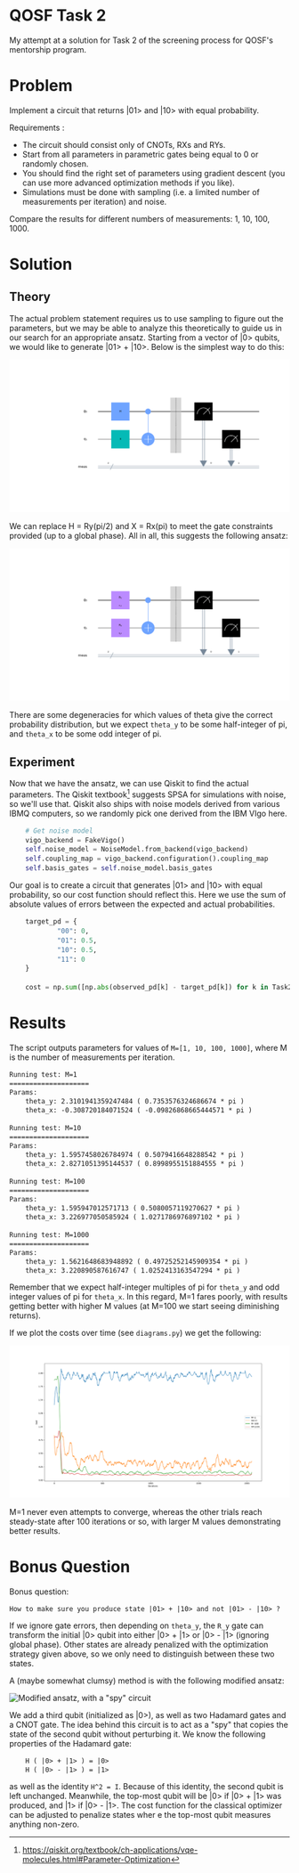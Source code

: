 
QOSF Task 2
===============

My attempt at a solution for Task 2 of the screening process for QOSF's mentorship program.

# Problem

Implement a circuit that returns |01> and |10> with equal probability.

Requirements :
- The circuit should consist only of CNOTs, RXs and RYs.
- Start from all parameters in parametric gates being equal to 0 or randomly chosen.
- You should find the right set of parameters using gradient descent (you can use more
advanced optimization methods if you like).
- Simulations must be done with sampling (i.e. a limited number of measurements per
iteration) and noise.

Compare the results for different numbers of measurements: 1, 10, 100, 1000.

# Solution

## Theory

The actual problem statement requires us to use sampling to figure out the parameters, but we may be able to analyze this theoretically to guide us in our search for an appropriate ansatz.  Starting from a vector of |0> qubits, we would like to generate |01> + |10>.  Below is the simplest way to do this:

![A simple circuit to generate |01> + |10>](./images/theoretical.png)

We can replace H = Ry(pi/2) and X = Rx(pi) to meet the gate constraints provided (up to a global phase).  All in all, this suggests the following ansatz:

![Our ansatz for the optimizer](./images/ansatz.png)

There are some degeneracies for which values of theta give the correct probability distribution, but we expect `theta_y` to be some half-integer of pi, and `theta_x` to be some odd integer of pi.

## Experiment

Now that we have the ansatz, we can use Qiskit to find the actual parameters.  The Qiskit textbook[^1] suggests SPSA for simulations with noise, so we'll use that.  Qiskit also ships with noise models derived from various IBMQ computers, so we randomly pick one derived from the IBM VIgo here.

```py
    # Get noise model
    vigo_backend = FakeVigo()
    self.noise_model = NoiseModel.from_backend(vigo_backend)
    self.coupling_map = vigo_backend.configuration().coupling_map
    self.basis_gates = self.noise_model.basis_gates
```

Our goal is to create a circuit that generates |01> and |10> with equal probability, so our cost function should reflect this.  Here we use the sum of absolute values of errors between the expected and actual probabilities.

```py
    target_pd = {
            "00": 0,
            "01": 0.5,
            "10": 0.5,
            "11": 0
    }
    
    cost = np.sum([np.abs(observed_pd[k] - target_pd[k]) for k in Task2.POSSIBLE_OUTCOMES])
```

# Results

The script outputs parameters for values of `M=[1, 10, 100, 1000]`, where M is the number of measurements per iteration.

```
Running test: M=1
====================
Params:
    theta_y: 2.3101941359247484 ( 0.7353576324686674 * pi )
    theta_x: -0.308720184071524 ( -0.09826868665444571 * pi )

Running test: M=10
====================
Params:
    theta_y: 1.5957458026784974 ( 0.5079416648288542 * pi )
    theta_x: 2.8271051395144537 ( 0.8998955151884555 * pi )

Running test: M=100
====================
Params:
    theta_y: 1.595947012571713 ( 0.5080057119270627 * pi )
    theta_x: 3.226977050585924 ( 1.0271786976897102 * pi )

Running test: M=1000
====================
Params:
    theta_y: 1.5621648683948892 ( 0.49725252145909354 * pi )
    theta_x: 3.220890587616747 ( 1.0252413163547294 * pi )
```

Remember that we expect half-integer multiples of pi for `theta_y` and odd integer values of pi for `theta_x`.  In this regard, M=1 fares poorly, with results getting better with higher M values (at M=100 we start seeing diminishing returns).

If we plot the costs over time (see `diagrams.py`) we get the following:

![Costs over time for different M](./images/costs.png)

M=1 never even attempts to converge, whereas the other trials reach steady-state after 100 iterations or so, with larger M values demonstrating better results.

# Bonus Question

Bonus question:

    How to make sure you produce state |01> + |10> and not |01> - |10> ?

If we ignore gate errors, then depending on `theta_y`, the `R_y` gate can transform the initial |0> qubit into either |0> + |1> or |0> - |1> (ignoring global phase).  Other states are already penalized with the optimization strategy given above, so we only need to distinguish between these two states.

A (maybe somewhat clumsy) method is with the following modified ansatz:

![Modified ansatz, with a "spy" circuit](./images/bonuz_ansatz.png)

We add a third qubit (initialized as |0>), as well as two Hadamard gates and a CNOT gate.  The idea behind this circuit is to act as a "spy" that copies the state of the second qubit without perturbing it.  We know the following properties of the Hadamard gate:

```
    H ( |0> + |1> ) = |0>
    H ( |0> - |1> ) = |1>
```

as well as the identity `H^2 = I`.  Because of this identity, the second qubit is left unchanged.  Meanwhile, the top-most qubit will be |0> if |0> + |1> was produced, and |1> if |0> - |1>.  The cost function for the classical optimizer can be adjusted to penalize states wher e the top-most qubit measures anything non-zero.

[^1]: <https://qiskit.org/textbook/ch-applications/vqe-molecules.html#Parameter-Optimization>
